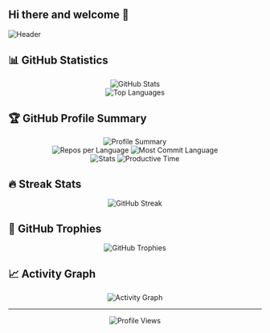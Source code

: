 ## Hi there and welcome 👋

![Header](./bkr.png)

## 📊 GitHub Statistics

<div align="center">
  <img src="https://github-readme-stats.vercel.app/api?username=Hardek00&show_icons=true&count_private=true&include_all_commits=true&theme=tokyonight&hide_border=true&bg_color=0D1117" alt="GitHub Stats" />
</div>

<div align="center">
  <img src="https://github-readme-stats.vercel.app/api/top-langs/?username=Hardek00&layout=compact&theme=tokyonight&hide_border=true&bg_color=0D1117&count_private=true" alt="Top Languages" />
</div>

## 🏆 GitHub Profile Summary

<div align="center">
  <img src="https://github-profile-summary-cards.vercel.app/api/cards/profile-details?username=Hardek00&theme=github_dark" alt="Profile Summary" />
</div>

<div align="center">
  <img src="https://github-profile-summary-cards.vercel.app/api/cards/repos-per-language?username=Hardek00&theme=github_dark" alt="Repos per Language" />
  <img src="https://github-profile-summary-cards.vercel.app/api/cards/most-commit-language?username=Hardek00&theme=github_dark" alt="Most Commit Language" />
</div>

<div align="center">
  <img src="https://github-profile-summary-cards.vercel.app/api/cards/stats?username=Hardek00&theme=github_dark" alt="Stats" />
  <img src="https://github-profile-summary-cards.vercel.app/api/cards/productive-time?username=Hardek00&theme=github_dark&utcOffset=1" alt="Productive Time" />
</div>

## 🔥 Streak Stats

<div align="center">
  <img src="https://github-readme-streak-stats.herokuapp.com/?user=Hardek00&theme=tokyonight&hide_border=true&background=0D1117" alt="GitHub Streak" />
</div>

## 🏅 GitHub Trophies

<div align="center">
  <img src="https://github-profile-trophy.vercel.app/?username=Hardek00&theme=darkhub&no-frame=true&margin-w=15&margin-h=15&column=7" alt="GitHub Trophies" />
</div>

## 📈 Activity Graph

<div align="center">
  <img src="https://github-readme-activity-graph.vercel.app/graph?username=Hardek00&theme=tokyo-night&hide_border=true&bg_color=0D1117" alt="Activity Graph" />
</div>

---

<div align="center">
  <img src="https://komarev.com/ghpvc/?username=Hardek00&color=blueviolet&style=flat-square&label=Profile+Views" alt="Profile Views" />
</div>

<!--
**Hardek00/Hardek00** is a ✨ _special_ ✨ repository because its `README.md` (this file) appears on your GitHub profile.
-->
